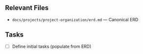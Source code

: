 ## Relevant Files

- `docs/projects/project-organization/erd.md` — Canonical ERD

## Tasks

- [ ] Define initial tasks (populate from ERD)
